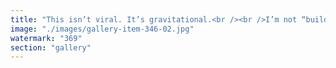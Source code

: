 ```yaml
---
title: "This isn’t viral. It’s gravitational.<br /><br />I’m not “building an audience.” I’m triggering alignment.<br /><br />77,000+ impressions don’t come from shouting louder— they come from saying what others didn’t know they were waiting to hear.<br /><br />This isn’t just traction—it’s recognition. A signal that what was once peripheral is now magnetic.<br /><br />Not everyone understands it yet. But the ones who do? They’re sharing. Amplifying. Translating. And that’s how ideas cross thresholds—not by force, but by resonance.<br /><br />What’s coming next isn’t a bigger megaphone. It’s a sharper frequency.<br /><br /><br />#ResonantSignal <br />#CampaignAsCatalyst <br />#SystemicRealignment <br />#ContentWithGravity"
image: "./images/gallery-item-346-02.jpg"
watermark: "369"
section: "gallery"
---
```

